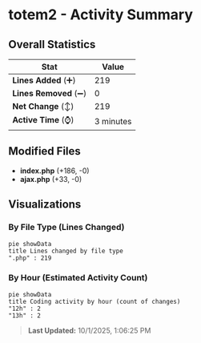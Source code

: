 # totem2 - Activity Summary 

## Overall Statistics

| Stat                   | Value                                                             |
| ---------------------- | ----------------------------------------------------------------- |
| **Lines Added** (➕)   | 219                                          |
| **Lines Removed** (➖) | 0                                        |
| **Net Change** (↕)    | 219                |
| **Active Time** (⌚)   | 3 minutes |


## Modified Files
- **index.php** (+186, -0)
- **ajax.php** (+33, -0)

## Visualizations

### By File Type (Lines Changed)

```mermaid
pie showData
title Lines changed by file type
".php" : 219
```

### By Hour (Estimated Activity Count)

```mermaid
pie showData
title Coding activity by hour (count of changes)
"12h" : 2
"13h" : 2
```


> **Last Updated:** 10/1/2025, 1:06:25 PM